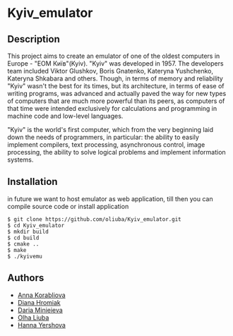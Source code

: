 # Kyiv_emulator

## Description
This project aims to create an emulator of one of the oldest computers in Europe - "ЕОМ Київ"(Kyiv).
"Kyiv" was developed in 1957. The developers team included Viktor Glushkov, Boris Gnatenko, Kateryna Yushchenko, Kateryna Shkabara and others.
Though, in terms of memory and reliability "Kyiv" wasn't the best for its times, but its architecture, in terms of ease of writing programs, was advanced and actually paved the way for new types of computers that are much more powerful than its peers, as computers of that time were intended exclusively for calculations and programming in machine code and low-level languages.

"Kyiv" is the world's first computer, which from the very beginning laid down the needs of programmers, in particular: the ability to easily implement compilers, text processing, asynchronous control, image processing, the ability to solve logical problems and implement information systems.

## Installation
in future we want to host emulator as web application, till then you can compile source code or install application
```{bash}
$ git clone https://github.com/oliuba/Kyiv_emulator.git
$ cd Kyiv_emulator
$ mkdir build
$ cd build
$ cmake ..
$ make
$ ./kyivemu
```

## Authors
* [Anna Korabliova](https://github.com/anika02)
* [Diana Hromiak](https://github.com/Diana-Doe)
* [Daria Minieieva](https://github.com/DariaMinieieva)
* [Olha Liuba](https://github.com/oliuba)
* [Hanna Yershova](https://github.com/hannusia)
